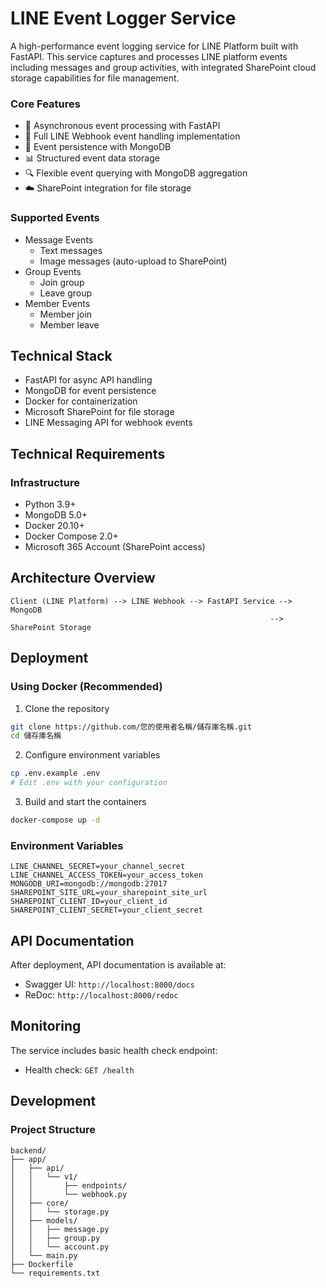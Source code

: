 # LINE Event Logger Service

A high-performance event logging service for LINE Platform built with FastAPI. This service captures and processes LINE platform events including messages and group activities, with integrated SharePoint cloud storage capabilities for file management.

### Core Features

- 🚀 Asynchronous event processing with FastAPI
- 📱 Full LINE Webhook event handling implementation
- 💾 Event persistence with MongoDB
- 📊 Structured event data storage
- 🔍 Flexible event querying with MongoDB aggregation
- ☁️ SharePoint integration for file storage

### Supported Events

- Message Events
  - Text messages
  - Image messages (auto-upload to SharePoint)
- Group Events
  - Join group
  - Leave group
- Member Events
  - Member join
  - Member leave

## Technical Stack

- FastAPI for async API handling
- MongoDB for event persistence
- Docker for containerization
- Microsoft SharePoint for file storage
- LINE Messaging API for webhook events

## Technical Requirements

### Infrastructure

- Python 3.9+
- MongoDB 5.0+
- Docker 20.10+
- Docker Compose 2.0+
- Microsoft 365 Account (SharePoint access)

## Architecture Overview

```plaintext
Client (LINE Platform) --> LINE Webhook --> FastAPI Service --> MongoDB
                                                          --> SharePoint Storage
```

## Deployment

### Using Docker (Recommended)

1. Clone the repository

```bash
git clone https://github.com/您的使用者名稱/儲存庫名稱.git
cd 儲存庫名稱
```

2. Configure environment variables

```bash
cp .env.example .env
# Edit .env with your configuration
```

3. Build and start the containers

```bash
docker-compose up -d
```

### Environment Variables

```plaintext
LINE_CHANNEL_SECRET=your_channel_secret
LINE_CHANNEL_ACCESS_TOKEN=your_access_token
MONGODB_URI=mongodb://mongodb:27017
SHAREPOINT_SITE_URL=your_sharepoint_site_url
SHAREPOINT_CLIENT_ID=your_client_id
SHAREPOINT_CLIENT_SECRET=your_client_secret
```

## API Documentation

After deployment, API documentation is available at:

- Swagger UI: `http://localhost:8000/docs`
- ReDoc: `http://localhost:8000/redoc`

## Monitoring

The service includes basic health check endpoint:

- Health check: `GET /health`

## Development

### Project Structure

```
backend/
├── app/
│   ├── api/
│   │   └── v1/
│   │       ├── endpoints/
│   │       └── webhook.py
│   ├── core/
│   │   └── storage.py
│   ├── models/
│   │   ├── message.py
│   │   ├── group.py
│   │   └── account.py
│   └── main.py
├── Dockerfile
└── requirements.txt
```
